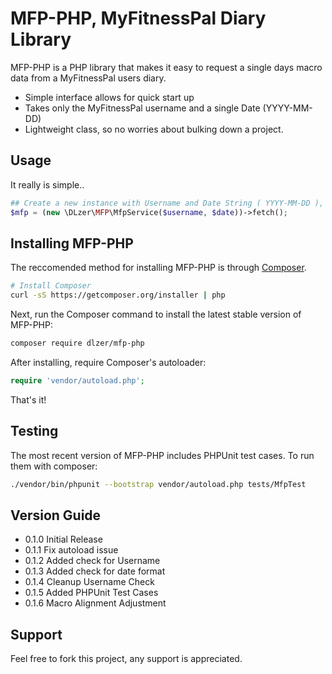 MFP-PHP, MyFitnessPal Diary Library
===================================

MFP-PHP is a PHP library that makes it easy to request a single days macro data from a MyFitnessPal users diary.
- Simple interface allows for quick start up
- Takes only the MyFitnessPal username and a single Date (YYYY-MM-DD)
- Lightweight class, so no worries about bulking down a project.

## Usage
It really is simple..
```php
## Create a new instance with Username and Date String ( YYYY-MM-DD ), then fetch the macro data.
$mfp = (new \DLzer\MFP\MfpService($username, $date))->fetch();
```

## Installing MFP-PHP

The reccomended method for installing MFP-PHP is through
[Composer](http://getcomposer.org).

```bash
# Install Composer
curl -sS https://getcomposer.org/installer | php
```

Next, run the Composer command to install the latest stable version of MFP-PHP:

```bash
composer require dlzer/mfp-php
``` 

After installing, require Composer's autoloader:

```php
require 'vendor/autoload.php';
```

That's it!

## Testing

The most recent version of MFP-PHP includes PHPUnit test cases. To run them with composer:
```bash
./vendor/bin/phpunit --bootstrap vendor/autoload.php tests/MfpTest
```

## Version Guide
- 0.1.0 Initial Release
- 0.1.1 Fix autoload issue
- 0.1.2 Added check for Username
- 0.1.3 Added check for date format
- 0.1.4 Cleanup Username Check
- 0.1.5 Added PHPUnit Test Cases
- 0.1.6 Macro Alignment Adjustment

## Support
Feel free to fork this project, any support is appreciated.